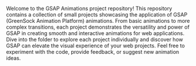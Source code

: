 Welcome to the GSAP Animations project repository! This repository contains a collection of small projects showcasing the application of GSAP (GreenSock Animation Platform) animations. From basic animations to more complex transitions, each project demonstrates the versatility and power of GSAP in creating smooth and interactive animations for web applications. Dive into the folder to explore each project individually and discover how GSAP can elevate the visual experience of your web projects. Feel free to experiment with the code, provide feedback, or suggest new animation ideas.

